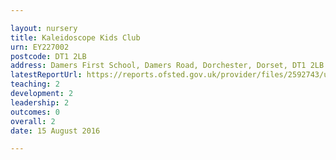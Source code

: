 ```yaml
---

layout: nursery
title: Kaleidoscope Kids Club
urn: EY227002
postcode: DT1 2LB
address: Damers First School, Damers Road, Dorchester, Dorset, DT1 2LB
latestReportUrl: https://reports.ofsted.gov.uk/provider/files/2592743/urn/EY227002.pdf
teaching: 2
development: 2
leadership: 2
outcomes: 0
overall: 2
date: 15 August 2016

---
```

